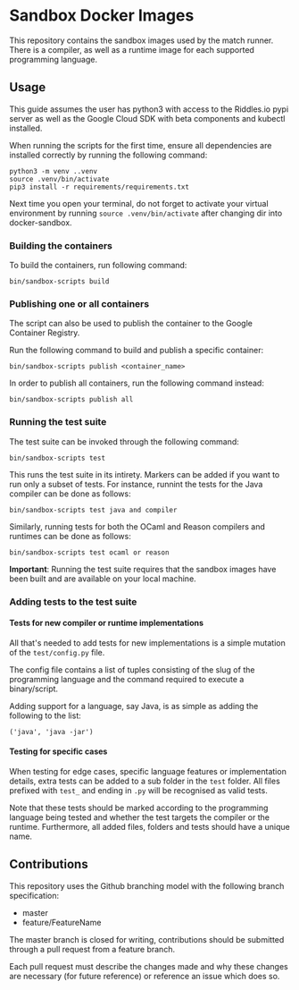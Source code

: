 # Sandbox Docker Images

This repository contains the sandbox images used by the match runner. There is a compiler, as well as a runtime image
for each supported programming language.

## Usage

This guide assumes the user has python3 with access to the Riddles.io pypi server as well as the Google Cloud SDK with
beta components and kubectl installed.

When running the scripts for the first time, ensure all dependencies are installed correctly by running the following
command:

```
python3 -m venv ..venv
source .venv/bin/activate
pip3 install -r requirements/requirements.txt
```

Next time you open your terminal, do not forget to activate your virtual environment by running `source .venv/bin/activate` after changing dir into docker-sandbox.

### Building the containers

To build the containers, run following command:

```
bin/sandbox-scripts build
```

### Publishing one or all containers

The script can also be used to publish the container to the Google Container Registry.

Run the following command to build and publish a specific container:

```
bin/sandbox-scripts publish <container_name>
```

In order to publish all containers, run the following command instead:

```
bin/sandbox-scripts publish all
```

### Running the test suite

The test suite can be invoked through the following command:
```
bin/sandbox-scripts test
```

This runs the test suite in its intirety. Markers can be added if
you want to run only a subset of tests. For instance, runnint the
tests for the Java compiler can be done as follows:
```
bin/sandbox-scripts test java and compiler
```

Similarly, running tests for both the OCaml and Reason compilers
and runtimes can be done as follows:
```
bin/sandbox-scripts test ocaml or reason
```

**Important**: Running the test suite requires that the sandbox
images have been built and are available on your local machine.

### Adding tests to the test suite

#### Tests for new compiler or runtime implementations

All that's needed to add tests for new implementations is
a simple mutation of the `test/config.py` file.

The config file contains a list of tuples consisting of the
slug of the programming language and the command required
to execute a binary/script.

Adding support for a language, say Java, is as simple as
adding the following to the list:

```
('java', 'java -jar')
```

#### Testing for specific cases

When testing for edge cases, specific language features or implementation
details, extra tests can be added to a sub folder in the `test` folder.
All files prefixed with `test_` and ending in `.py` will be recognised
as valid tests.

Note that these tests should be marked according to the programming
language being tested and whether the test targets the compiler or
the runtime. Furthermore, all added files, folders and tests should
have a unique name.

## Contributions

This repository uses the Github branching model with the following
branch specification:

- master
- feature/FeatureName

The master branch is closed for writing, contributions should be
submitted through a pull request from a feature branch.

Each pull request must describe the changes made and why these changes
are necessary (for future reference) or reference an issue which does
so.
